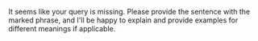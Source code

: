 It seems like your query is missing. Please provide the sentence with the marked phrase, and I'll be happy to explain and provide examples for different meanings if applicable.
